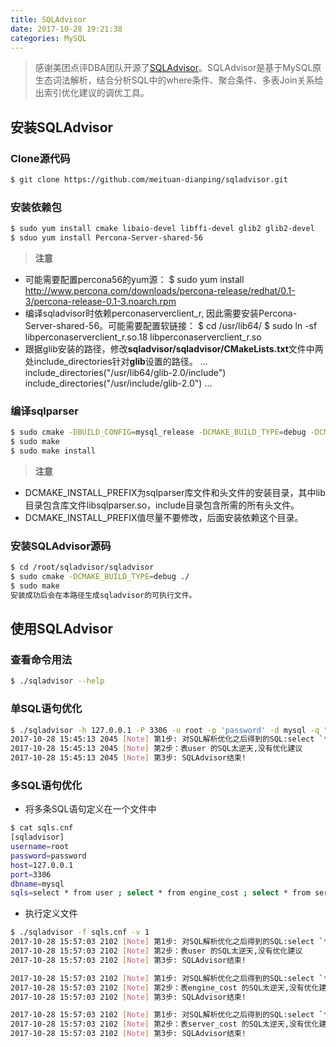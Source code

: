 ```yaml
---
title: SQLAdvisor
date: 2017-10-28 19:21:38
categories: MySQL
---
```

> 感谢美团点评DBA团队开源了[SQLAdvisor](https://github.com/meituan-dianping/sqladvisor)。SQLAdvisor是基于MySQL原生态词法解析，结合分析SQL中的where条件、聚合条件、多表Join关系给出索引优化建议的调优工具。

## 安装SQLAdvisor
### Clone源代码
``` bash
$ git clone https://github.com/meituan-dianping/sqladvisor.git
```

### 安装依赖包
``` bash
$ sudo yum install cmake libaio-devel libffi-devel glib2 glib2-devel
$ sduo yum install Percona-Server-shared-56
```
<!-- more -->

>**注意**
+ 可能需要配置percona56的yum源：
$ sudo yum install http://www.percona.com/downloads/percona-release/redhat/0.1-3/percona-release-0.1-3.noarch.rpm
+ 编译sqladvisor时依赖perconaserverclient_r, 因此需要安装Percona-Server-shared-56。可能需要配置软链接：
$ cd /usr/lib64/
$ sudo ln -sf libperconaserverclient_r.so.18 libperconaserverclient_r.so
+ 跟据glib安装的路径，修改**sqladvisor/sqladvisor/CMakeLists.txt**文件中两处include_directories针对**glib**设置的路径。
...
include_directories("/usr/lib64/glib-2.0/include")
include_directories("/usr/include/glib-2.0")
...

### 编译sqlparser
``` bash
$ sudo cmake -DBUILD_CONFIG=mysql_release -DCMAKE_BUILD_TYPE=debug -DCMAKE_INSTALL_PREFIX=/usr/local/sqlparser ./
$ sudo make
$ sudo make install
```
>**注意**
+ DCMAKE_INSTALL_PREFIX为sqlparser库文件和头文件的安装目录，其中lib目录包含库文件libsqlparser.so，include目录包含所需的所有头文件。
+ DCMAKE_INSTALL_PREFIX值尽量不要修改，后面安装依赖这个目录。

### 安装SQLAdvisor源码
``` bash
$ cd /root/sqladvisor/sqladvisor
$ sudo cmake -DCMAKE_BUILD_TYPE=debug ./
$ sudo make
安装成功后会在本路径生成sqladvisor的可执行文件。
```

## 使用SQLAdvisor
### 查看命令用法
``` bash
$ ./sqladvisor --help
```
### 单SQL语句优化
``` bash
$ ./sqladvisor -h 127.0.0.1 -P 3306 -u root -p 'password' -d mysql -q "select * from user" -v 1
2017-10-28 15:45:13 2045 [Note] 第1步: 对SQL解析优化之后得到的SQL:select `*` AS `*` from `mysql`.`user` 
2017-10-28 15:45:13 2045 [Note] 第2步：表user 的SQL太逆天,没有优化建议 
2017-10-28 15:45:13 2045 [Note] 第3步: SQLAdvisor结束! 
```

### 多SQL语句优化
+ 将多条SQL语句定义在一个文件中
``` bash
$ cat sqls.cnf
[sqladvisor]
username=root
password=password
host=127.0.0.1
port=3306
dbname=mysql
sqls=select * from user ; select * from engine_cost ; select * from server_cost
```

+ 执行定义文件
``` bash
$ ./sqladvisor -f sqls.cnf -v 1
2017-10-28 15:57:03 2102 [Note] 第1步: 对SQL解析优化之后得到的SQL:select `*` AS `*` from `mysql`.`user` 
2017-10-28 15:57:03 2102 [Note] 第2步：表user 的SQL太逆天,没有优化建议 
2017-10-28 15:57:03 2102 [Note] 第3步: SQLAdvisor结束! 

2017-10-28 15:57:03 2102 [Note] 第1步: 对SQL解析优化之后得到的SQL:select `*` AS `*` from `mysql`.`engine_cost` 
2017-10-28 15:57:03 2102 [Note] 第2步：表engine_cost 的SQL太逆天,没有优化建议 
2017-10-28 15:57:03 2102 [Note] 第3步: SQLAdvisor结束! 

2017-10-28 15:57:03 2102 [Note] 第1步: 对SQL解析优化之后得到的SQL:select `*` AS `*` from `mysql`.`server_cost` 
2017-10-28 15:57:03 2102 [Note] 第2步：表server_cost 的SQL太逆天,没有优化建议 
2017-10-28 15:57:03 2102 [Note] 第3步: SQLAdvisor结束! 
```
